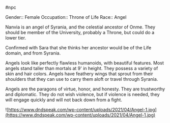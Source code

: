 #npc 

Gender:: Female
Occupation:: Throne of Life
Race:: Angel

Nanvia is an angel of Syrania, and the celestial ancestor of Onme. They should be member of the University, probably a Throne, but could do a lower tier.

Confirmed with Sara that she thinks her ancestor would be of the Life domain, and from Syrania.

Angels look like perfectly flawless humanoids, with beautiful features. Most angels stand taller than mortals at 9' in height. They possess a variety of skin and hair colors. Angels have feathery wings that sprout from their shoulders that they can use to carry them aloft or travel through Syrania.

Angels are the paragons of virtue, honor, and honesty. They are trustworthy and diplomatic. They do not wish violence, but if violence is needed, they will engage quickly and will not back down from a fight.

![https://www.dndspeak.com/wp-content/uploads/2021/04/Angel-1.jpg](https://www.dndspeak.com/wp-content/uploads/2021/04/Angel-1.jpg)